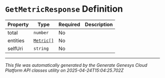 # `GetMetricResponse` Definition

| Property | Type | Required | Description |
|----------|------|----------|-------------|
| total | `number` | No |  |
| entities | [`Metric[]`](metric-definition.md) | No |  |
| selfUri | `string` | No |  |

---

*This file was automatically generated by the Generate Genesys Cloud Platform API classes utility on 2025-04-24T15:04:25.702Z*